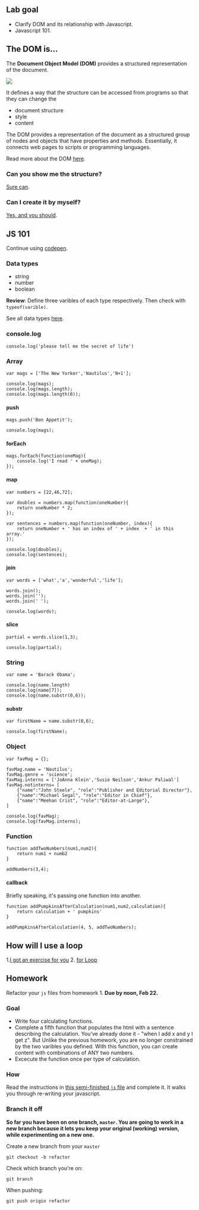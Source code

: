 ## Lab goal

- Clarify DOM and its relationship with Javascript.
- Javascript 101.

## The DOM is...

The **Document Object Model (DOM)** provides a structured representation of the document.

![](https://images.duckduckgo.com/iu/?u=http%3A%2F%2F2.bp.blogspot.com%2F-uMWOLkKV8a8%2FT3ZsRGVeYOI%2FAAAAAAAAA40%2FuRein5dtTyk%2Fs1600%2FWeather%2BStormy%2BTree%2BMap%2B4.jpg&f=1)

It defines a way that the structure can be accessed from programs so that they can change the

- document structure
- style
- content

The DOM provides a representation of the document as a structured group of nodes and objects that have properties and methods. Essentially, it connects web pages to scripts or programming languages.

Read more about the DOM [here](https://developer.mozilla.org/en-US/docs/Web/API/Document_Object_Model/Introduction).

### Can you show me the structure?

[Sure can](https://jueyang.github.io/get-crafty/illustrate.html).

### Can I create it by myself?

[Yes, and you should](http://codepen.io/anon/pen/Qyorqv?editors=1011).

## JS 101

Continue using [codepen](http://codepen.io).

### Data types

- string
- number
- boolean

**Review**: Define three varibles of each type respectively. Then check with `typeof(varible)`.

See all data types [here](https://developer.mozilla.org/en-US/docs/Web/JavaScript/Data_structures).

### console.log

`console.log('please tell me the secret of life')`

### Array

```
var mags = ['The New Yorker','Nautilus','N+1'];

console.log(mags);
console.log(mags.length);
console.log(mags.length(0));
```

#### push

```
mags.push('Bon Appetit');

console.log(mags);
```

#### forEach

```
mags.forEach(function(oneMag){
	console.log('I read ' + oneMag);
});
```

#### map

```
var numbers = [22,46,72];

var doubles = numbers.map(function(oneNumber){
	return oneNumber * 2;
});

var sentences = numbers.map(function(oneNumber, index){
	return oneNumber + ' has an index of ' + index	+ ' in this array.'
});

console.log(doubles);
console.log(sentences);
```

#### join

```
var words = ['what','a','wonderful','life'];

words.join();
words.join('');
words.join(' ');

console.log(words);
```

#### slice

```
partial = words.slice(1,3);

console.log(partial);
```

### String

```
var name = 'Barack Obama';

console.log(name.length)
console.log(name[7]);
console.log(name.substr(0,6));
```

#### substr

```
var firstName = name.substr(0,6);

console.log(firstName);
```

### Object

```
var favMag = {};

favMag.name = 'Nautilus';
favMag.genre = 'science';
favMag.interns = ['JoAnna Klein','Susie Neilson','Ankur Paliwal']
favMag.notinterns= [
	{"name":"John Steele", "role":"Publisher and Editorial Director"},
	{"name":"Michael Segal", "role":"Editor in Chief"},
	{"name":"Meehan Crist", "role":"Editor-at-Large"},
]

console.log(favMag);
console.log(favMag.interns);
```

### Function

```
function addTwoNumbers(num1,num2){
	return num1 + numb2
}

addNumbers(3,4);
```

#### callback

Briefly speaking, it's passing one function into another.

```
function addPumpkinsAfterCalculation(num1,num2,calculation){
	return calculation + ' pumpkins'
}

addPumpkinsAfterCalculation(4, 5, addTwoNumbers);
```

## How will I use a loop

1.[I got an exercise for you](http://codepen.io/anon/pen/obVdxJ?editors=1010)
2. [for Loop](http://codepen.io/anon/pen/yewwzY?editors=1012)

## Homework

Refactor your `js` files from homework 1. **Due by noon, Feb 22.**

### Goal

- Write four calculating functions.
- Complete a fifth function that populates the html with a sentence describing the calculation. You've already done it - "when I add x and y I get z". But Unlike the previous homework, you are no longer constrained by the two varibles you defined. With this function, you can create content with combinations of ANY two numbers.
- Excecute the function once per type of calculation.

### How

Read the instructions in [this semi-finished `js` file](https://gist.github.com/jueyang/62324823e479839d491f) and complete it. It walks you through re-writing your javascript.

### Branch it off

**So far you have been on one branch, `master`. You are going to work in a new branch because it lets you keep your original (working) version, while experimenting on a new one.**

Create a new branch from your `master`

`git checkout -b refactor`

Check which branch you're on:

`git branch`

When pushing:

`git push origin refactor`

